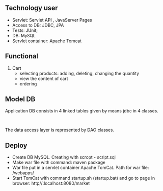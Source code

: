 <a name="tech"></a>
<h2>Technology user</h2>
<ul class="discharged">
    <li>Servlet: Servlet API , JavaServer Pages</li>
    <li>Access to DB: JDBC, JPA</li>
    <li>Tests: JUnit;</li>
    <li>DB: MySQL</li>
    <li>Servlet container: Apache Tomcat</li>
</ul>


<a name="func"></a>
<h2>Functional</h2>

<ol class="discharged">
    <li>Cart
        <ul>
            <li>selecting products: adding, deleting, changing the quantity</li>
            <li>view the content of cart</li>
            <li>ordering</li>
        </ul>
    </li>
</ol>

<a name="db"></a>
<h2>Model DB</h2>

<p>Application DB  consists in 4 linked tables given by means jdbc in 4 classes.</p>

<br>
<p>The data access layer is represented by DAO classes.</p>

<a name="deploy"></a>
<h2>Deploy</h2>
<ul class = "discharged">
    <li>Create DB MySQL. Creating with scropt - script.sql</li>
    <li>Make war file with command: maven package</li>
    <li>War file put in a servlet container Apache TomCat. Path for war file: <tomcat_folder>/webapps/</li>
    <li>Start TomCat with command startup.sh (startup.bat) and go to page in browser: http//:localhost:8080/market</li>
</ul>
